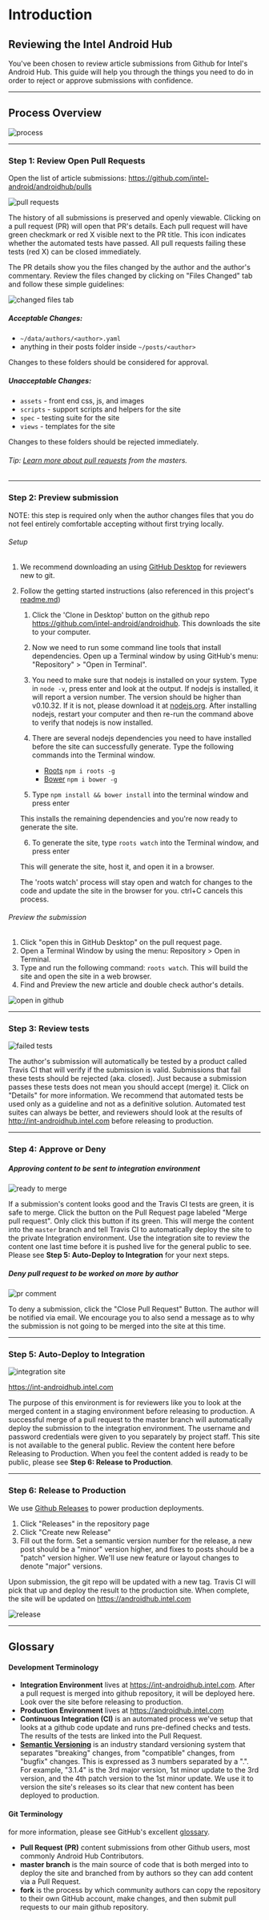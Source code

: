 # Introduction

## Reviewing the Intel Android Hub

You've been chosen to review article submissions from Github for Intel's Android Hub. This guide will help you through the things you need to do in order to reject or approve submissions with confidence.

--------

## Process Overview

![process](https://drive.google.com/uc?id=0BwL_X3dS1kN_QVNwYXRydVR6VGs)

--------

### Step 1: Review Open Pull Requests

Open the list of article submissions: https://github.com/intel-android/androidhub/pulls

![pull requests](https://drive.google.com/uc?id=0BwL_X3dS1kN_Q3hRRFVGS2VMWWc)

The history of all submissions is preserved and openly viewable. Clicking on a pull request (PR) will open that PR's details. Each pull request will have green checkmark or red X visible next to the PR title. This icon indicates whether the automated tests have passed. All pull requests failing these tests (red X) can be closed immediately.

The PR details show you the files changed by the author and the author's commentary. Review the files changed by clicking on "Files Changed" tab and follow these simple guidelines:

![changed files tab](https://drive.google.com/uc?id=0BwL_X3dS1kN_dVhKZWhNaDFUbmc)

##### Acceptable Changes:

- `~/data/authors/<author>.yaml`
- anything in their posts folder inside `~/posts/<author>`

Changes to these folders should be considered for approval.

##### Unacceptable Changes:

- `assets` - front end css, js, and images
- `scripts` - support scripts and helpers for the site
- `spec` - testing suite for the site
- `views` - templates for the site

Changes to these folders should be rejected immediately.

###### Tip: [Learn more about pull requests](https://help.github.com/articles/using-pull-requests/#reviewing-the-pull-request) from the masters.

--------

### Step 2: Preview submission

NOTE: this step is required only when the author changes files that you do not feel entirely comfortable accepting without first trying locally.

###### Setup

1. We recommend downloading an using [GitHub Desktop](https://desktop.github.com/) for reviewers new to git.

2. Follow the getting started instructions (also referenced in this project's [readme.md](readme.md))

    1. Click the 'Clone in Desktop' button on the github repo https://github.com/intel-android/androidhub. This downloads the site to your computer.

    2. Now we need to run some command line tools that install dependencies. Open up a Terminal window by using GitHub's menu: "Repository" > "Open in Terminal".

    3. You need to make sure that nodejs is installed on your system. Type in `node -v`, press enter and look at the output. If nodejs is installed, it will report a version number. The version should be higher than v0.10.32. If it is not, please download it at [nodejs.org](https://nodejs.org/en/). After installing nodejs, restart your computer and then re-run the command above to verify that nodejs is now installed.

    4. There are several nodejs dependencies you need to have installed before the site can successfully generate. Type the following commands into the Terminal window.

        - [Roots](http://roots.cx/) `npm i roots -g`
        - [Bower](http://bower.io/) `npm i bower -g`

    5. Type `npm install && bower install` into the terminal window and press enter

    This installs the remaining dependencies and you're now ready to generate the site.

    6. To generate the site, type `roots watch` into the Terminal window, and press enter

    This will generate the site, host it, and open it in a browser.

    The 'roots watch' process will stay open and watch for changes to the code and update the site in the browser for you. ctrl+C cancels this process.

###### Preview the submission

1. Click "open this in GitHub Desktop" on the pull request page.
2. Open a Terminal Window by using the menu: Repository > Open in Terminal.
3. Type and run the following command: `roots watch`. This will build the site and open the site in a web browser.
4. Find and Preview the new article and double check author's details.

![open in github](https://drive.google.com/uc?id=0BwL_X3dS1kN_a2FUYUFKdHNZSGc)

--------

### Step 3: Review tests

![failed tests](https://drive.google.com/uc?id=0BwL_X3dS1kN_NmpXbDFZMGdIOTg)

The author's submission will automatically be tested by a product called Travis CI that will verify if the submission is valid. Submissions that fail these tests should be rejected (aka. closed). Just because a submission passes these tests does not mean you should accept (merge) it. Click on "Details" for more information. We recommend that automated tests be used only as a guideline and not as a definitive solution. Automated test suites can always be better, and reviewers should look at the results of http://int-androidhub.intel.com before releasing to production.

--------

### Step 4: Approve or Deny

##### Approving content to be sent to integration environment

![ready to merge](https://drive.google.com/uc?id=0BwL_X3dS1kN_eFVlVktXVXlhUG8)

If a submission's content looks good and the Travis CI tests are green, it is safe to merge. Click the button on the Pull Request page labeled "Merge pull request". Only click this button if its green. This will merge the content into the `master` branch and tell Travis CI to automatically deploy the site to the private Integration environment. Use the integration site to review the content one last time before it is pushed live for the general public to see. Please see **Step 5: Auto-Deploy to Integration** for your next steps.

##### Deny pull request to be worked on more by author
![pr comment](https://drive.google.com/uc?id=0BwL_X3dS1kN_cGJiaWRwb05Dbzg)

To deny a submission, click the "Close Pull Request" Button. The author will be notified via email. We encourage you to also send a message as to why the submission is not going to be merged into the site at this time.

--------

### Step 5: Auto-Deploy to Integration

![integration site](https://drive.google.com/uc?id=0BwL_X3dS1kN_a2I1VU5tUHdMc2c)

https://int-androidhub.intel.com

The purpose of this environment is for reviewers like you to look at the merged content in a staging environment before releasing to production. A successful merge of a pull request to the master branch will automatically deploy the submission to the integration environment. The username and password credentials were given to you separately by project staff. This site is not available to the general public. Review the content here before Releasing to Production. When you feel the content added is ready to be public, please see **Step 6: Release to Production**.

--------

### Step 6: Release to Production

We use [Github Releases](https://github.com/blog/1547-release-your-software) to power production deployments.

1. Click "Releases" in the repository page
2. Click "Create new Release"
3. Fill out the form. Set a semantic version number for the release, a new post should be a "minor" version higher, and fixes to posts should be a "patch" version higher. We'll use new feature or layout changes to denote "major" versions.

Upon submission, the git repo will be updated with a new tag. Travis CI will pick that up and deploy the result to the production site. When complete, the site will be updated on https://androidhub.intel.com

![release](https://drive.google.com/uc?id=0BwL_X3dS1kN_aFRVeUNYQzMyRGs)

--------

## Glossary

#### Development Terminology

- **Integration Environment** lives at https://int-androidhub.intel.com. After a pull request is merged into github repository, it will be deployed here. Look over the site before releasing to production.
- **Production Environment** lives at https://androidhub.intel.com
- **Continuous Integration (CI)** is an automated process we've setup that looks at a github code update and runs pre-defined checks and tests. The results of the tests are linked into the Pull Request.
- **[Semantic Versioning](http://semver.org/)** is an industry standard versioning system that separates "breaking" changes, from "compatible" changes, from "bugfix" changes. This is expressed as 3 numbers separated by a ".". For example, "3.1.4" is the 3rd major version, 1st minor update to the 3rd version, and the 4th patch version to the 1st minor update. We use it to version the site's releases so its clear that new content has been deployed to production.

#### Git Terminology

for more information, please see GitHub's excellent [glossary](https://help.github.com/articles/github-glossary/).

- **Pull Request (PR)** content submissions from other Github users, most commonly Android Hub Contributors.
- **master branch** is the main source of code that is both merged into to deploy the site and branched from by authors so they can add content via a Pull Request.
- **fork** is the process by which community authors can copy the repository to their own GitHub account, make changes, and then submit pull requests to our main github repository.
